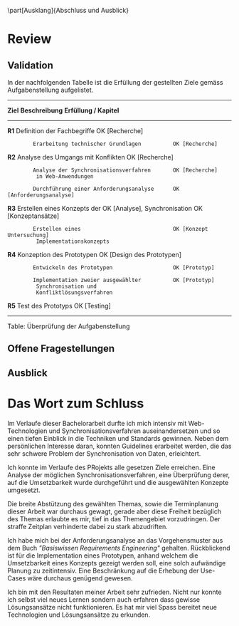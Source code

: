 

\part[Ausklang]{Abschluss und Ausblick}



# Review

<!-- Sinngemäss gilt das unter Punkt 2.4 Gesagte. Jedoch findet hier die (oft schwierige)
Auseinandersetzung mit der eigenen Arbeit statt. Typische Fragen sind:
- Wurde das Ziel der Arbeit gem. Einleitung und Aufgabenstellung erreicht?
- Welche Lücken, Ungenauigkeiten und offene Fragen weist die Arbeit noch auf?
(Was wäre noch zu tun, wenn man Arbeit selbst weiterführen würde?)
- Hätte man das Ergebnis nach dem aktuellen Wissensstand, d.h. nach Abschluss der Arbeit, noch auf eine andere Art und Weise, beispielsweise effizienter oder mit anderen Methoden, erreichen können?

-->


## Validation

In der nachfolgenden Tabelle ist die Erfüllung der gestellten Ziele gemäss Aufgabenstellung aufgelistet.


-------------------------------------------------------------------------------
__Ziel__    __Beschreibung__                            __Erfüllung / Kapitel__
----------- ------------------------------------------- -----------------------
__R1__      Definition der Fachbegriffe                 OK [Recherche]
            
            Erarbeitung technischer Grundlagen          OK [Recherche]

__R2__      Analyse des Umgangs mit Konflikten          OK [Recherche]
            
            Analyse der Synchronisationsverfahren       OK [Recherche]
             in Web-Anwendungen
            
            Durchführung einer Anforderungsanalyse      OK [Anforderungsanalyse]

__R3__      Erstellen eines Konzepts der                OK [Analyse],
             Synchronisation                            OK [Konzeptansätze]
            
            Erstellen eines                             OK [Konzept Untersuchung]
             Implementationskonzepts

__R4__      Konzeption des Prototypen                   OK [Design des Prototypen]
            
            Entwickeln des Prototypen                   OK [Prototyp]
            
            Implementation zweier ausgewählter          OK [Prototyp]
             Synchronisation und 
             Konfliktlösungsverfahren    

__R5__      Test des Prototyps                          OK [Testing]

-------------------------------------------------------------------------------
Table: Überprüfung der Aufgabenstellung


## Offene Fragestellungen



## Ausblick


# Das Wort zum Schluss
<!-- Die Synthese aus Gesamtergebnis und den bisherigen Schlussfolgerungen rundet einen technischen Bericht ab. Dazu gehören auch offen gebliebene oder sich neu ergebende Fragen. Alle Ergebnisse in der Schlussfolgerung stützen sich auf die Ergebnisse des Hauptteils. Die Schlussfolgerungen sollten auch ohne Lektüre des Hauptteils verständlich sein.

-->

Im Verlaufe dieser Bachelorarbeit durfte ich mich intensiv mit Web-Technologien und Synchronisationsverfahren auseinandersetzen und so einen tiefen Einblick in die Techniken und Standards gewinnen. Neben dem persönlichen Interesse daran, konnten Guidelines erarbeitet werden, die das sehr schwere Problem der Synchronisation von Daten, erleichtert.

Ich konnte im Verlaufe des PRojekts alle gesetzen Ziele erreichen. Eine Analyse der möglichen Synchronisationsverfahren, eine Überprüfung derer, auf die Umsetzbarkeit wurde durchgeführt und die ausgewählten Konzepte umgesetzt.

Die breite Abstützung des gewählten Themas, sowie die Terminplanung dieser Arbeit war durchaus gewagt, gerade aber diese Freiheit bezüglich des Themas erlaubte es mir, tief in das Themengebiet vorzudringen. Der straffe Zeitplan verhinderte dabei zu stark abzudriften.

Ich habe mich bei der Anforderungsanalyse an das Vorgehensmuster aus dem Buch _"Basiswissen Requirements Engineering"_ gehalten. Rückblickend ist für die Implementation eines Prototypen, anhand welchem die Umsetzbarkeit eines Konzepts gezeigt werden soll, eine solch aufwändige Planung zu zeitintensiv. Eine Beschränkung auf die Erhebung der Use-Cases wäre durchaus genügend gewesen.

Ich bin mit den Resultaten meiner Arbeit sehr zufrieden. Nicht nur konnte ich selbst viel neues Lernen sondern auch erfahren dass gewisse Lösungsansätze nicht funktionieren. Es hat mir viel Spass bereitet neue Technologien und Lösungsansätze zu erkunden.





